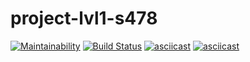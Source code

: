# project-lvl1-s478
[![Maintainability](https://api.codeclimate.com/v1/badges/22073c107a2313a46db7/maintainability)](https://codeclimate.com/github/asltyn/project-lvl1-s478/maintainability)
[![Build Status](https://travis-ci.com/asltyn/project-lvl1-s478.svg?branch=master)](https://travis-ci.com/asltyn/project-lvl1-s478)
[![asciicast](https://asciinema.org/a/240244.svg)](https://asciinema.org/a/240244)
[![asciicast](https://asciinema.org/a/240304.svg)](https://asciinema.org/a/240304)
